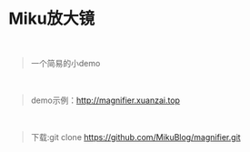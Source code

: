 # Miku放大镜

<br/>

>一个简易的小demo

<br/>

>demo示例：http://magnifier.xuanzai.top

<br/>

>下载:git clone https://github.com/MikuBlog/magnifier.git
